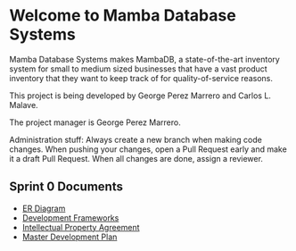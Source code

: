 # Welcome to Mamba Database Systems

Mamba Database Systems makes MambaDB, a state-of-the-art inventory system for small to medium sized businesses that have a vast product inventory that they want to keep track of for quality-of-service reasons.

This project is being developed by George Perez Marrero and Carlos L. Malave.

The project manager is George Perez Marrero.

Administration stuff: Always create a new branch when making code changes. When pushing your changes, open a Pull Request early and make it a draft Pull Request. When all changes are done, assign a reviewer.

## Sprint 0 Documents

* [ER Diagram](/documents/er-diagram.md)
* [Development Frameworks](/documents/development-frameworks.md)
* [Intellectual Property Agreement](/documents/intellectual-property-agreement.md)
* [Master Development Plan](/documents/master-development-plan.md)